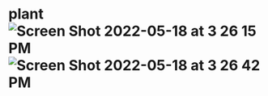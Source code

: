 # plant![Screen Shot 2022-05-18 at 3 26 15 PM](https://user-images.githubusercontent.com/97116888/169140624-81041ce2-a509-4c80-a244-3f42a89307d8.png)![Screen Shot 2022-05-18 at 3 26 42 PM](https://user-images.githubusercontent.com/97116888/169140779-cfe3bcb6-c5dc-4eae-a440-c715b9aab12d.png)

